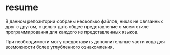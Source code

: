 resume
======
В данном репозитории собраны несколько файлов, никак не связанных друг с другом, с целью дать общее представление о моем стиле программирования для каждого из представленных языков. 

При необходимости могу предоставить дополнительные части кода для возможности более углубленного ознакомления.
